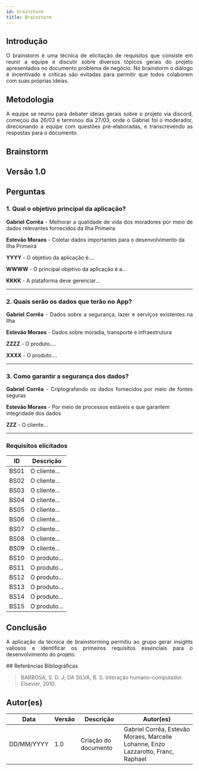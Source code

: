 ```yaml
---
id: brainstorm
title: Brainstorm
---
```

 
## Introdução
<p align = "justify">
O brainstorm é uma técnica de elicitação de requisitos que consiste em reunir a equipe e discutir sobre diversos tópicos gerais do projeto apresentados no documento problema de negócio. No brainstorm o diálogo é incentivado e críticas são evitadas para permitir que todos colaborem com suas próprias ideias.
</p>
 
## Metodologia
<p align = "justify">
A equipe se reuniu para debater ideias gerais sobre o projeto via discord, começou dia 26/03 e terminou dia 27/03, onde o Gabriel foi o moderador, direcionando a equipe com questões pré-elaboradas, e transcrevendo as respostas para o documento.
</p>
 
## Brainstorm
 
## Versão 1.0
 
## Perguntas
 
### 1. Qual o objetivo principal da aplicação?
 
<p align = "justify">
<b>Gabriel Corrêa</b> - Melhorar a qualidade de vida dos moradores por meio de dados relevantes fornecidos da Ilha Primeira
</p>
 
<b>Estevão Moraes</b> - Coletar dados importantes para o desenvolvimento da Ilha Primeira
 
<b>YYYY</b> - O objetivo da aplicação é....
 
<b>WWWW</b> - O principal objetivo da aplicação é a...
 
<b>KKKK</b> - A plataforma deve gerenciar...
</p>
 
---
 
### 2. Quais serão os dados que terão no App?
 
<p align = "justify">
<b>Gabriel Corrêa</b> - Dados sobre a segurança, lazer e serviços existentes na Ilha
</p>
 
<p align = "justify">
<b>Estevão Moraes</b> - Dados sobre moradia, transporte e infraestrutura
</p>
 
<b>ZZZZ</b> - O produto....
 
<b>XXXX</b> - O produto....

 
---
 
### 3. Como garantir a segurança dos dados?

<p align = "justify">
<b>Gabriel Corrêa</b> - Criptografando os dados fornecidos por meio de fontes seguras
 
<b>Estevão Moraes</b> - Por meio de processos estáveis e que garantem integridade dos dados
 
<b>ZZZ</b> - O cliente...
 
---
 
### Requisitos elicitados
 
|ID|Descrição|
|----|-------------|
|BS01| O cliente...|
|BS02| O cliente...|
|BS03| O cliente...|
|BS04| O cliente...|
|BS05| O cliente...|
|BS06| O cliente...|
|BS07| O cliente...|
|BS08| O cliente...|
|BS09| O cliente...|
|BS10| O produto...|
|BS11| O produto...|
|BS12| O produto...|
|BS13| O produto...|
|BS14| O produto...|
|BS15| O produto...|
 
## Conclusão
<p align = "justify">
A aplicação da técnica de brainstorming permitiu ao grupo gerar insights valiosos e identificar os primeiros requisitos essenciais para o desenvolvimento do projeto.
</p>
## Referências Bibliográficas
 
> BARBOSA, S. D. J; DA SILVA, B. S. Interação humano-computador. Elsevier, 2010.
 
 
## Autor(es)
| Data | Versão | Descrição | Autor(es) |
| -- | -- | -- | -- |
| DD/MM/YYYY | 1.0 | Criação do documento | Gabriel Corrêa, Estevão Moraes, Marcelle Lohanne, Enzo Lazzarotto, Franc, Raphael|
